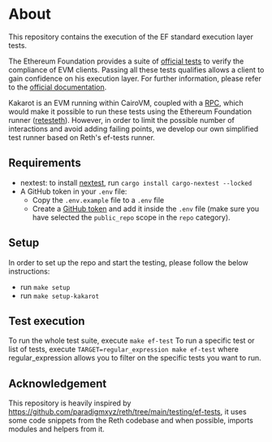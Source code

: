 # About

This repository contains the execution of the EF standard execution layer tests.

The Ethereum Foundation provides a suite of
[official tests](https://github.com/ethereum/tests) to verify the compliance of
EVM clients. Passing all these tests qualifies allows a client to gain
confidence on his execution layer. For further information, please refer to the
[official documentation](https://ethereum-tests.readthedocs.io/en/latest/).

Kakarot is an EVM running within CairoVM, coupled with a
[RPC](https://github.com/kkrt-labs/kakarot-rpc/tree/main), which would make it
possible to run these tests using the Ethereum Foundation runner
([retesteth](https://github.com/ethereum/retesteth)). However, in order to limit
the possible number of interactions and avoid adding failing points, we develop
our own simplified test runner based on Reth's ef-tests runner.

## Requirements

- nextest: to install [nextest](https://nexte.st/index.html), run
  `cargo install cargo-nextest --locked`
- A GitHub token in your `.env` file:
  - Copy the `.env.example` file to a `.env` file
  - Create a
    [GitHub token](https://docs.github.com/en/authentication/keeping-your-account-and-data-secure/managing-your-personal-access-tokens)
    and add it inside the `.env` file (make sure you have selected the
    `public_repo` scope in the `repo` category).

## Setup

In order to set up the repo and start the testing, please follow the below
instructions:

- run `make setup`
- run `make setup-kakarot`

## Test execution

To run the whole test suite, execute `make ef-test` To run a specific test or
list of tests, execute `TARGET=regular_expression make ef-test` where
regular_expression allows you to filter on the specific tests you want to run.

## Acknowledgement

This repository is heavily inspired by
<https://github.com/paradigmxyz/reth/tree/main/testing/ef-tests>, it uses some
code snippets from the Reth codebase and when possible, imports modules and
helpers from it.
